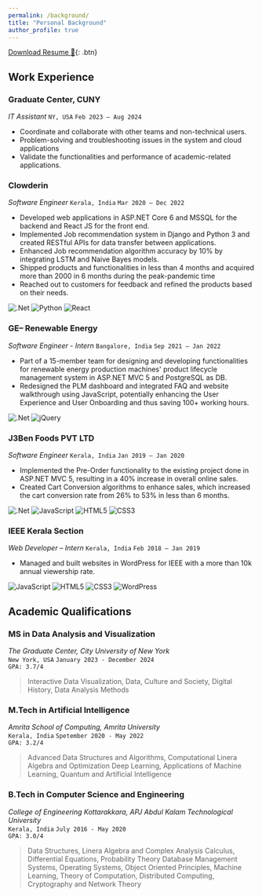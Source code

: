 ```yaml
---
permalink: /background/
title: "Personal Background"
author_profile: true
---
```


[Download Resume &#128221;](https://www.google.com){: .btn}

## Work Experience

### Graduate Center, CUNY

_IT Assistant_ `NY, USA` `Feb 2023 – Aug 2024`

- Coordinate and collaborate with other teams and non-technical users.
- Problem-solving and troubleshooting issues in the system and cloud applications
- Validate the functionalities and performance of academic-related applications.

### Clowderin

_Software Engineer_ `Kerala, India` `Mar 2020 – Dec 2022`

- Developed web applications in ASP.NET Core 6 and MSSQL for the backend and React JS for the front end.
- Implemented Job recommendation system in Django and Python 3 and created RESTful APIs for data transfer between applications.
- Enhanced Job recommendation algorithm accuracy by 10% by integrating LSTM and Naive Bayes models.
- Shipped products and functionalities in less than 4 months and acquired more than 2000 in 6 months during the peak-pandemic time
- Reached out to customers for feedback and refined the products based on their needs.

![.Net](https://img.shields.io/badge/.NET-5C2D91?style=for-the-badge&logo=.net&logoColor=white) ![Python](https://img.shields.io/badge/python-3670A0?style=for-the-badge&logo=python&logoColor=ffdd54) ![React](https://img.shields.io/badge/react-%2320232a.svg?style=for-the-badge&logo=react&logoColor=%2361DAFB)

### GE– Renewable Energy

_Software Engineer - Intern_ `Bangalore, India` `Sep 2021 – Jan 2022`

- Part of a 15-member team for designing and developing functionalities for renewable energy production machines' product lifecycle management system in ASP.NET MVC 5 and PostgreSQL as DB.
- Redesigned the PLM dashboard and integrated FAQ and website walkthrough using JavaScript, potentially enhancing the User Experience and User Onboarding and thus saving 100+ working hours.

![.Net](https://img.shields.io/badge/.NET-5C2D91?style=for-the-badge&logo=.net&logoColor=white) ![jQuery](https://img.shields.io/badge/jquery-%230769AD.svg?style=for-the-badge&logo=jquery&logoColor=white)

### J3Ben Foods PVT LTD

_Software Engineer_ `Kerala, India` `Jan 2019 – Jan 2020`

- Implemented the Pre-Order functionality to the existing project done in ASP.NET MVC 5, resulting in a 40% increase in overall online sales.
- Created Cart Conversion algorithms to enhance sales, which increased the cart conversion rate from 26% to 53% in less than 6 months.

![.Net](https://img.shields.io/badge/.NET-5C2D91?style=for-the-badge&logo=.net&logoColor=white) ![JavaScript](https://img.shields.io/badge/javascript-%23323330.svg?style=for-the-badge&logo=javascript&logoColor=%23F7DF1E) ![HTML5](https://img.shields.io/badge/html5-%23E34F26.svg?style=for-the-badge&logo=html5&logoColor=white) ![CSS3](https://img.shields.io/badge/css3-%231572B6.svg?style=for-the-badge&logo=css3&logoColor=white)

### IEEE Kerala Section

_Web Developer – Intern_ `Kerala, India` `Feb 2018 – Jan 2019`

- Managed and built websites in WordPress for IEEE with a more than 10k annual viewership rate.

![JavaScript](https://img.shields.io/badge/javascript-%23323330.svg?style=for-the-badge&logo=javascript&logoColor=%23F7DF1E) ![HTML5](https://img.shields.io/badge/html5-%23E34F26.svg?style=for-the-badge&logo=html5&logoColor=white) ![CSS3](https://img.shields.io/badge/css3-%231572B6.svg?style=for-the-badge&logo=css3&logoColor=white) ![WordPress](https://img.shields.io/badge/WordPress-%23117AC9.svg?style=for-the-badge&logo=WordPress&logoColor=white)

## Academic Qualifications

### MS in Data Analysis and Visualization

_The Graduate Center, City University of New York_\
`New York, USA` `January 2023 - December 2024`\
`GPA: 3.7/4`

> Interactive Data Visualization,
> Data, Culture and Society,
> Digital History,
> Data Analysis Methods

### M.Tech in Artificial Intelligence

_Amrita School of Computing, Amrita University_\
`Kerala, India` `Spetember 2020 - May 2022`\
`GPA: 3.2/4`

> Advanced Data Structures and Algorithms,
> Computational Linera Algebra and Optimization
> Deep Learning,
> Applications of Machine Learning,
> Quantum and Artificial Intelligence

### B.Tech in Computer Science and Engineering

_College of Engineering Kottarakkara, APJ Abdul Kalam Technological University_\
`Kerala, India` `July 2016 - May 2020`\
`GPA: 3.0/4`

> Data Structures,
> Linera Algebra and Complex Analysis
> Calculus, Differential Equations, Probability Theory
> Database Management Systems, Operating Systems,
> Object Oriented Principles, Machine Learning, Theory of Computation,
> Distributed Computing, Cryptography and Network Theory
